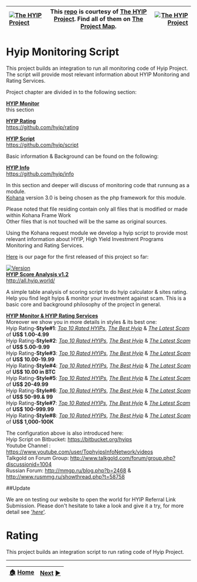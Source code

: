 |[![The HYIP Project](https://avatars1.githubusercontent.com/u/8466209?v=10&s=30)](https://github.com/hyip) |This [repo](https://github.com/hyip/info "Repository") is courtesy of [The HYIP Project](https://github.com/hyip/monitor "High Yard Investment Program"). Find all of them on [The Project Map](https://github.com/hyip/info/wiki/maps#project-map "Project Mapping").|[![The HYIP Project](https://tophyipmonitor.files.wordpress.com/2015/06/spider.png?w=30)](https://tophyipmonitor.wordpress.com/hyip-monitors/nature-3/#main) |
|:----|----|----:|

# Hyip Monitoring Script
This project builds an integration to run all monitoring code of Hyip Project.   
The script will provide most relevant information about HYIP Monitoring and Rating Services.  

Project chapter are divided in to the following section:

[**HYIP Monitor**][1]  
this section  

[**HYIP Rating**][1]  
<https://github.com/hyip/rating>  

[**HYIP Script**][1]  
<https://github.com/hyip/script>  

Basic information & Background can be found on the following:  

[**HYIP Info**][1]  
<https://github.com/hyip/info>  
  
In this section and deeper will discuss of monitoring code that runnung as a module.    
[Kohana](https://kohanaframework.org/) version 3.0 is being chosen as the php framework for this module.  

Please noted that file residing contain only all files that is modified or made within Kohana Frame Work  
Other files that is not touched will be the same as original sources. 

Using the Kohana request module we develop a hyip script to provide most relevant information about HYIP, High Yield Investment Programs Monitoring and Rating Services.

[Here](https://tophyipmonitor.wordpress.com/2015/05/17/hyip-analysis/) is our page for the first released of this project so far:

[![Version](https://hyip-world.appspot.com/UA-51930984-2/github/monitor?gif=v1.2)](http://all.hyip.world/)  
<a href="http://all.hyip.world/" title="HYIP Score Analysis v1.2" target="_blank">
**HYIP Score Analysis v1.2**</a>  
<http://all.hyip.world/>

A simple table analysis of scoring script to do hyip calculator & sites rating. Help you find legit hyips & monitor your investment against scam. This is a basic core and background philosophy of the project in general.
 
[**HYIP Monitor & HYIP Rating Services**][1]  
Moreover we show you in more details in styles & its best one:    
Hyip Rating-**Style#1**: [*Top 10 Rated HYIPs*](http://tophyips.info/monitor/hyip-rating/style-1), [*The Best Hyip*](http://tophyips.info/monitor/hyip-rating/style-1/best-1) & [*The Latest Scam*](http://tophyips.info/monitor/hyip-scam/style-1) of **US$ 1.00-4.99**  
Hyip Rating-**Style#2**: [*Top 10 Rated HYIPs*](http://tophyips.info/monitor/hyip-rating/style-2), [*The Best Hyip*](http://tophyips.info/monitor/hyip-rating/style-2/best-1) & [*The Latest Scam*](http://tophyips.info/monitor/hyip-scam/style-2) of **US$ 5.00-9.99**  
Hyip Rating-**Style#3**: [*Top 10 Rated HYIPs*](http://tophyips.info/monitor/hyip-rating/style-3), [*The Best Hyip*](http://tophyips.info/monitor/hyip-rating/style-3/best-1) & [*The Latest Scam*](http://tophyips.info/monitor/hyip-scam/style-3) of **US$ 10.00-19.99**  
Hyip Rating-**Style#4**: [*Top 10 Rated HYIPs*](http://tophyips.info/monitor/hyip-rating/style-4), [*The Best Hyip*](http://tophyips.info/monitor/hyip-rating/style-4/best-1) & [*The Latest Scam*](http://tophyips.info/monitor/hyip-scam/style-4) of **US$ 10.00 in BTC**  
Hyip Rating-**Style#5**: [*Top 10 Rated HYIPs*](http://tophyips.info/monitor/hyip-rating/style-5), [*The Best Hyip*](http://tophyips.info/monitor/hyip-rating/style-5/best-1) & [*The Latest Scam*](http://tophyips.info/monitor/hyip-scam/style-5) of **US$ 20-49.99**  
Hyip Rating-**Style#6**: [*Top 10 Rated HYIPs*](http://tophyips.info/monitor/hyip-rating/style-6), [*The Best Hyip*](http://tophyips.info/monitor/hyip-rating/style-6/best-1) & [*The Latest Scam*](http://tophyips.info/monitor/hyip-scam/style-6) of **US$ 50-99.& 99**  
Hyip Rating-**Style#7**: [*Top 10 Rated HYIPs*](http://tophyips.info/monitor/hyip-rating/style-7), [*The Best Hyip*](http://tophyips.info/monitor/hyip-rating/style-7/best-1) & [*The Latest Scam*](http://tophyips.info/monitor/hyip-scam/style-7) of **US$ 100-999.99**  
Hyip Rating-**Style#8**: [*Top 10 Rated HYIPs*](http://tophyips.info/monitor/hyip-rating/style-8), [*The Best Hyip*](http://tophyips.info/monitor/hyip-rating/style-8/best-1) & [*The Latest Scam*](http://tophyips.info/monitor/hyip-scam/style-8) of **US$ 1,000-100K**  


The configuration above is also introduced here:  
Hyip Script on Bitbucket: https://bitbucket.org/hyips  
Youtube Channel : https://www.youtube.com/user/TophyipsInfoNetwork/videos  
Talkgold on Forum Group: http://www.talkgold.com/forum/group.php?discussionid=1004  
Russian Forum: http://mmgp.ru/blog.php?b=2468 & http://www.rusmmg.ru/showthread.php?t=58758

##Update

We are on testing our website to open the world for HYIP Referral Link Submission. Please don't hesitate to take a look and give it a try, for more detail see ['*here*'](http://hyip.world/).

# Rating
This project builds an integration script to run rating code of Hyip Project.

***
|[:house:](https://github.com/hyip) [Home](https://github.com/hyip)|[Next](https://github.com/hyiprating/hyiprating.github.io) [:arrow_forward:](https://github.com/hyiprating/hyiprating.github.io)|
|:----|----:|


  [1]: https://github.com/hyip/info
